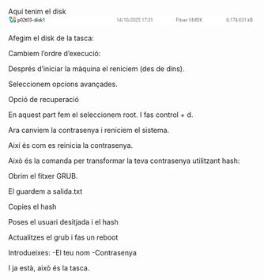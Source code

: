Aquí tenim el disk
![Imatge del disk de la tasca](./img/imatge_disk.png)

Afegim el disk de la tasca:

Cambiem l’ordre d’execució:

Després d’iniciar la màquina el reniciem (des de dins).


Seleccionem opcions avançades.


Opció de recuperació


En aquest part fem el seleccionem root. I fas control + d.


Ara canviem la contrasenya i reniciem el sistema. 



Així és com es reinicia la contrasenya.


Això és la comanda per transformar la teva contrasenya utilitzant hash:


Obrim el fitxer GRUB.


El guardem a salida.txt


Copies el hash


Poses el usuari desitjada i el hash


Actualitzes el grub i fas un reboot


Introdueixes: 
-El teu nom 
-Contrasenya

I ja està, això és la tasca.

